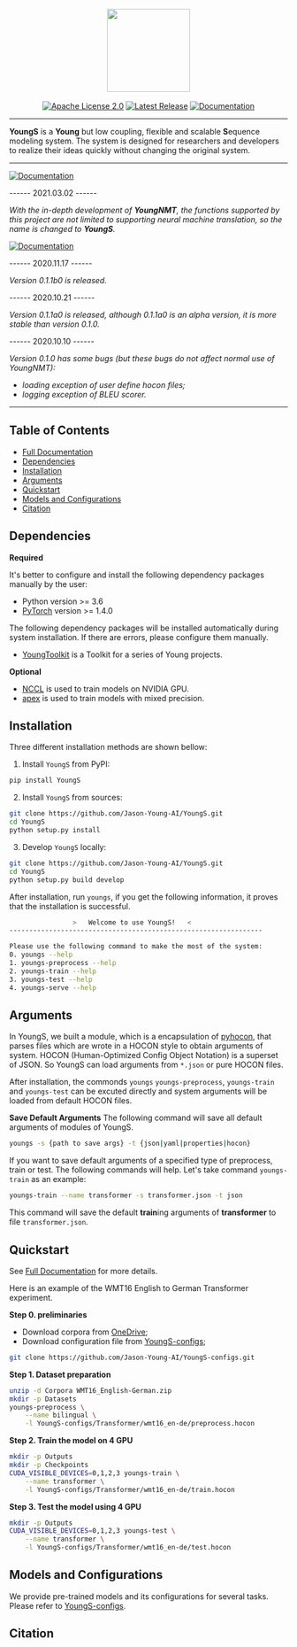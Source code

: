 <p align="center">
  <img src="https://raw.githubusercontent.com/Jason-Young-AI/YoungS/master/docs/youngs_logo.png" width="150">
  <br />
  <br />
  <a href="https://github.com/Jason-Young-AI/YoungS/blob/master/LICENSE"><img alt="Apache License 2.0" src="https://img.shields.io/badge/License-Apache%202.0-brightgreen" /></a>
  <a href="https://github.com/Jason-Young-AI/YoungS/releases"><img alt="Latest Release" src="https://img.shields.io/badge/Release-Latest-blue" /></a>
  <a href="https://jason-young.me/YoungS/"><img alt="Documentation" src="https://img.shields.io/badge/Docs-Latest-yellowgreen" /></a>
</p>

--------------------------------------------------------------------------------

**YoungS** is a **Young** but low coupling, flexible and scalable **S**equence modeling system.
The system is designed for researchers and developers to realize their ideas quickly without changing the original system.

--------------------------------------------------------------------------------

<a href="#"><img alt="Documentation" src="https://img.shields.io/badge/News-Rename-brightgreen" /></a>

------ 2021.03.02 ------

*With the in-depth development of **YoungNMT**, the functions supported by this project are not limited to supporting neural machine translation, so the name is changed to **YoungS**.*

<a href="#"><img alt="Documentation" src="https://img.shields.io/badge/Notifications-Warning-red" /></a>

------ 2020.11.17 ------

*Version 0.1.1b0 is released.*

------ 2020.10.21 ------

*Version 0.1.1a0 is released, although 0.1.1a0 is an alpha version, it is more stable than version 0.1.0.*

------ 2020.10.10 ------

*Version 0.1.0 has some bugs (but these bugs do not affect normal use of YoungNMT):*
  * *loading exception of user define hocon files;*
  * *logging exception of BLEU scorer.*

--------------------------------------------------------------------------------

## Table of Contents

* [Full Documentation](https://jason-young.me/YoungS/)
* [Dependencies](#dependencies)
* [Installation](#installation)
* [Arguments](#arguments)
* [Quickstart](#quickstart)
* [Models and Configurations](#models-and-configurations)
* [Citation](#citation)

## Dependencies

**Required**

It's better to configure and install the following dependency packages manually by the user:
* Python version >= 3.6
* [PyTorch](http://pytorch.org/) version >= 1.4.0

The following dependency packages will be installed automatically during system installation. If there are errors, please configure them manually.
* [YoungToolkit](https://github.com/Jason-Young-AI/YoungToolkit.git) is a Toolkit for a series of Young projects.

**Optional**

* [NCCL](https://github.com/NVIDIA/nccl) is used to train models on NVIDIA GPU.
* [apex](https://github.com/NVIDIA/apex) is used to train models with mixed precision.

## Installation

Three different installation methods are shown bellow:

1. Install `YoungS` from PyPI:
``` bash
pip install YoungS
```

2. Install `YoungS` from sources:
```bash
git clone https://github.com/Jason-Young-AI/YoungS.git
cd YoungS
python setup.py install
```

3. Develop `YoungS` locally:
```bash
git clone https://github.com/Jason-Young-AI/YoungS.git
cd YoungS
python setup.py build develop
```
After installation, run `youngs`, if you get the following information, it proves that the installation is successful.

```bash
                >   Welcome to use YoungS!   <                
----------------------------------------------------------------

Please use the following command to make the most of the system:
0. youngs --help
1. youngs-preprocess --help
2. youngs-train --help
3. youngs-test --help
4. youngs-serve --help
```

## Arguments

In YoungS, we built a module, which is a encapsulation of [pyhocon](https://github.com/chimpler/pyhocon),
that parses files which are wrote in a HOCON style to obtain arguments of system. 
HOCON (Human-Optimized Config Object Notation) is a superset of JSON.
So YoungS can load arguments from `*.json` or pure HOCON files.

After installation, the commonds `youngs` `youngs-preprocess`, `youngs-train` and `youngs-test` can be excuted directly and system arguments will be loaded from default HOCON files.

**Save Default Arguments** 
The following command will save all default arguments of modules of YoungS.
```bash
youngs -s {path to save args} -t {json|yaml|properties|hocon}
```
If you want to save default arguments of a specified type of preprocess, train or test. The following commands will help.
Let's take command `youngs-train` as an example:
```bash
youngs-train --name transformer -s transformer.json -t json
```
This command will save the default **train**ing arguments of **transformer** to file `transformer.json`.

## Quickstart

See [Full Documentation](https://jason-young.me/YoungS/) for more details.

Here is an example of the WMT16 English to German Transformer experiment.

**Step 0. preliminaries**

 * Download corpora from [OneDrive](http://storage.live.com/items/F4F499EA04FAAA42\!1846:/WMT16_English-Romania.zip);
 * Download configuration file from [YoungS-configs](https://github.com/Jason-Young-AI/YoungS-configs);
 ```bash
 git clone https://github.com/Jason-Young-AI/YoungS-configs.git
 ```

**Step 1. Dataset preparation**

```bash
unzip -d Corpora WMT16_English-German.zip
mkdir -p Datasets
youngs-preprocess \
    --name bilingual \
    -l YoungS-configs/Transformer/wmt16_en-de/preprocess.hocon
```

**Step 2. Train the model on 4 GPU**
```bash
mkdir -p Outputs
mkdir -p Checkpoints
CUDA_VISIBLE_DEVICES=0,1,2,3 youngs-train \
    --name transformer \
    -l YoungS-configs/Transformer/wmt16_en-de/train.hocon
```

**Step 3. Test the model using 4 GPU**
```bash
mkdir -p Outputs
CUDA_VISIBLE_DEVICES=0,1,2,3 youngs-test \
    --name transformer \
    -l YoungS-configs/Transformer/wmt16_en-de/test.hocon
```

## Models and Configurations

We provide pre-trained models and its configurations for several tasks. Please refer to [YoungS-configs](https://github.com/Jason-Young-AI/YoungS-configs).

## Citation
